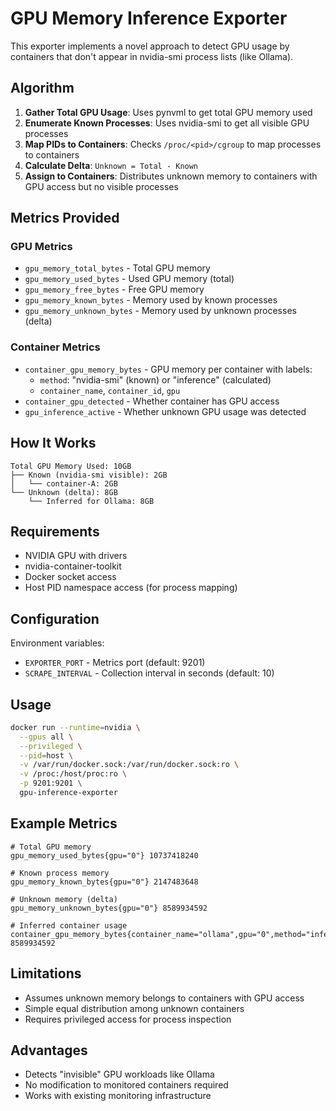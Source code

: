 # GPU Memory Inference Exporter

This exporter implements a novel approach to detect GPU usage by containers that don't appear in nvidia-smi process lists (like Ollama).

## Algorithm

1. **Gather Total GPU Usage**: Uses pynvml to get total GPU memory used
2. **Enumerate Known Processes**: Uses nvidia-smi to get all visible GPU processes
3. **Map PIDs to Containers**: Checks `/proc/<pid>/cgroup` to map processes to containers
4. **Calculate Delta**: `Unknown = Total - Known`
5. **Assign to Containers**: Distributes unknown memory to containers with GPU access but no visible processes

## Metrics Provided

### GPU Metrics
- `gpu_memory_total_bytes` - Total GPU memory
- `gpu_memory_used_bytes` - Used GPU memory (total)
- `gpu_memory_free_bytes` - Free GPU memory
- `gpu_memory_known_bytes` - Memory used by known processes
- `gpu_memory_unknown_bytes` - Memory used by unknown processes (delta)

### Container Metrics
- `container_gpu_memory_bytes` - GPU memory per container with labels:
  - `method`: "nvidia-smi" (known) or "inference" (calculated)
  - `container_name`, `container_id`, `gpu`
- `container_gpu_detected` - Whether container has GPU access
- `gpu_inference_active` - Whether unknown GPU usage was detected

## How It Works

```
Total GPU Memory Used: 10GB
├── Known (nvidia-smi visible): 2GB
│   └── container-A: 2GB
└── Unknown (delta): 8GB
    └── Inferred for Ollama: 8GB
```

## Requirements

- NVIDIA GPU with drivers
- nvidia-container-toolkit
- Docker socket access
- Host PID namespace access (for process mapping)

## Configuration

Environment variables:
- `EXPORTER_PORT` - Metrics port (default: 9201)
- `SCRAPE_INTERVAL` - Collection interval in seconds (default: 10)

## Usage

```bash
docker run --runtime=nvidia \
  --gpus all \
  --privileged \
  --pid=host \
  -v /var/run/docker.sock:/var/run/docker.sock:ro \
  -v /proc:/host/proc:ro \
  -p 9201:9201 \
  gpu-inference-exporter
```

## Example Metrics

```
# Total GPU memory
gpu_memory_used_bytes{gpu="0"} 10737418240

# Known process memory
gpu_memory_known_bytes{gpu="0"} 2147483648

# Unknown memory (delta)
gpu_memory_unknown_bytes{gpu="0"} 8589934592

# Inferred container usage
container_gpu_memory_bytes{container_name="ollama",gpu="0",method="inference"} 8589934592
```

## Limitations

- Assumes unknown memory belongs to containers with GPU access
- Simple equal distribution among unknown containers
- Requires privileged access for process inspection

## Advantages

- Detects "invisible" GPU workloads like Ollama
- No modification to monitored containers required
- Works with existing monitoring infrastructure
